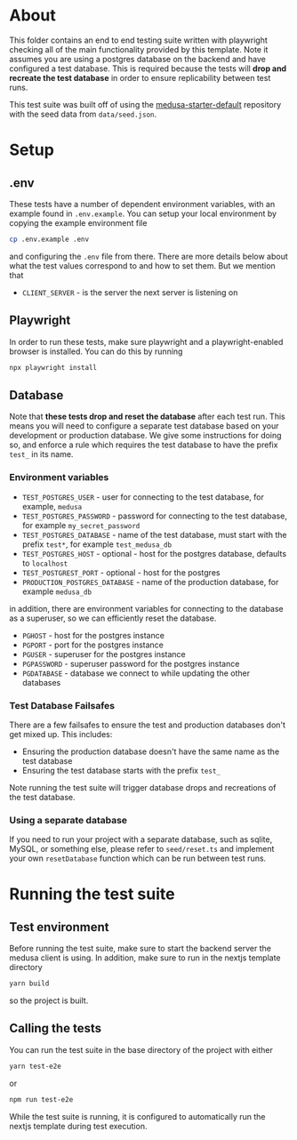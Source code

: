 # About

This folder contains an end to end testing suite written with playwright checking all of the main functionality provided by this template. Note it assumes you are using a postgres database on the backend and have configured a test database. This is required because the tests will **drop and recreate the test database** in order to ensure replicability between test runs.

This test suite was built off of using the [medusa-starter-default](https://github.com/medusajs/medusa-starter-default) repository with the seed data from `data/seed.json`.

# Setup

## .env

These tests have a number of dependent environment variables, with an example found in `.env.example`. You can setup your local environment by copying the example environment file

```sh
cp .env.example .env
```

and configuring the `.env` file from there. There are more details below about what the test values correspond to and how to set them. But we mention that

* `CLIENT_SERVER` - is the server the next server is listening on

## Playwright

In order to run these tests, make sure playwright and a playwright-enabled browser is installed. You can do this by running

```sh
npx playwright install
```

## Database

Note that **these tests drop and reset the database** after each test run. This means you will need to configure a separate test database based on your development or production database. We give some instructions for doing so, and enforce a rule which requires the test database to have the prefix `test_` in its name.

### Environment variables

- `TEST_POSTGRES_USER` - user for connecting to the test database, for example, `medusa`
- `TEST_POSTGRES_PASSWORD` - password for connecting to the test database, for example `my_secret_password`
- `TEST_POSTGRES_DATABASE` - name of the test database, must start with the prefix `test*`, for example `test_medusa_db`
- `TEST_POSTGRES_HOST` - optional - host for the postgres database, defaults to `localhost`
- `TEST_POSTGREST_PORT` - optional - host for the postgres
- `PRODUCTION_POSTGRES_DATABASE` - name of the production database, for example `medusa_db`

in addition, there are environment variables for connecting to the database as a superuser, so we can efficiently reset the database.

* `PGHOST` - host for the postgres instance
* `PGPORT` - port for the postgres instance
* `PGUSER` - superuser for the postgres instance
* `PGPASSWORD` - superuser password for the postgres instance
* `PGDATABASE` - database we connect to while updating the other databases

### Test Database Failsafes

There are a few failsafes to ensure the test and production databases don't get mixed up. This includes:

- Ensuring the production database doesn't have the same name as the test database
- Ensuring the test database starts with the prefix `test_`

Note running the test suite will trigger database drops and recreations of the test database.

### Using a separate database

If you need to run your project with a separate database, such as sqlite, MySQL, or something else, please refer to `seed/reset.ts` and implement your own `resetDatabase` function which can be run between test runs.

# Running the test suite

## Test environment

Before running the test suite, make sure to start the backend server the medusa client is using. In addition, make sure to run in the nextjs template directory

```sh
yarn build
```

so the project is built.

## Calling the tests

You can run the test suite in the base directory of the project with either

```sh
yarn test-e2e
```

or

```sh
npm run test-e2e
```

While the test suite is running, it is configured to automatically run the nextjs template during test execution.
